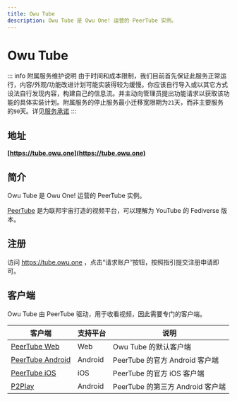 ```yaml
---
title: Owu Tube
description: Owu Tube 是 Owu One! 运营的 PeerTube 实例。
---
```


# Owu Tube <Badge text="附属服务" type="info" />

::: info 附属服务维护说明
由于时间和成本限制，我们目前首先保证此服务正常运行，内容/外观/功能改进计划可能实装得较为缓慢。你应该自行导入或以其它方式设法自行发现内容，构建自己的信息流。并主动向管理员提出功能请求以获取该功能的具体实装计划。附属服务的停止服务最小迁移宽限期为`21`天，而非主要服务的`90`天。详见[服务承诺](/terms/commitment.md)
:::

## 地址

**[https://tube.owu.one](https://tube.owu.one)**

## 简介

Owu Tube 是 Owu One! 运营的 PeerTube 实例。

[PeerTube](https://joinpeertube.org/) 是为联邦宇宙打造的视频平台，可以理解为 YouTube 的 Fediverse 版本。

## 注册

访问 https://tube.owu.one ，点击“请求账户”按钮，按照指引提交注册申请即可。

## 客户端

Owu Tube 由 PeerTube 驱动，用于收看视频，因此需要专门的客户端。

| 客户端 | 支持平台 | 说明 |
| --- | --- | --- |
| [PeerTube Web](https://tube.owu.one) | Web | Owu Tube 的默认客户端 |
| [PeerTube Android](https://play.google.com/store/apps/details?id=org.framasoft.peertube) | Android | PeerTube 的官方 Android 客户端 |
| [PeerTube iOS](https://apps.apple.com/us/app/peertube/id6737834858) | iOS | PeerTube 的官方 iOS 客户端 |
| [P2Play](https://gitlab.com/agosto182/p2play) | Android | PeerTube 的第三方 Android 客户端 |
